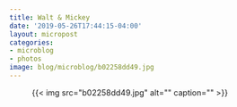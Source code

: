 ```yaml
---
title: Walt & Mickey
date: '2019-05-26T17:44:15-04:00'
layout: micropost
categories:
- microblog
- photos
image: blog/microblog/b02258dd49.jpg
---
```


<figure class="photo">
  {{< img src="b02258dd49.jpg" alt="" caption="" >}}

</figure>




